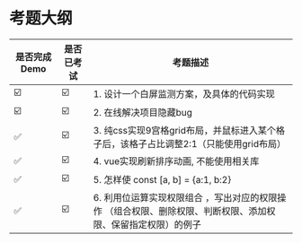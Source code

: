 # 考题大纲

[//]: # (-   ✅ ☑️)

| 是否完成Demo | 是否已考试 | 考题描述                                                      |
|----------|-------|-----------------------------------------------------------|
|     ☑️     |   ☑️   | 1. 设计一个白屏监测方案，及具体的代码实现                                    |
|     ☑️     |   ☑️   | 2. 在线解决项目隐藏bug                                            |
|     ✅     |   ☑️   | 3. 纯css实现9宫格grid布局，并鼠标进入某个格子后，该格子占比调整2:1（只能使用grid布局）      |
|     ✅     |   ☑️   | 4. vue实现刷新排序动画, 不能使用相关库                                   |
|     ✅     |   ☑️   | 5. 怎样使 const [a, b] = {a:1, b:2}                          |
|     ✅     |   ☑️   | 6. 利用位运算实现权限组合 ，写出对应的权限操作 （组合权限、删除权限、判断权限、添加权限、保留指定权限）的例子 |
